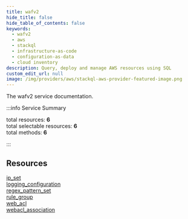 ```yaml
---
title: wafv2
hide_title: false
hide_table_of_contents: false
keywords:
  - wafv2
  - aws
  - stackql
  - infrastructure-as-code
  - configuration-as-data
  - cloud inventory
description: Query, deploy and manage AWS resources using SQL
custom_edit_url: null
image: /img/providers/aws/stackql-aws-provider-featured-image.png
---
```


The wafv2 service documentation.

:::info Service Summary

<div class="row">
<div class="providerDocColumn">
<span>total resources:&nbsp;<b>6</b></span><br />
<span>total selectable resources:&nbsp;<b>6</b></span><br />
<span>total methods:&nbsp;<b>6</b></span><br />
</div>
</div>

:::

## Resources
<div class="row">
<div class="providerDocColumn">
<a href="/providers/aws/wafv2/ip_set/">ip_set</a><br />
<a href="/providers/aws/wafv2/logging_configuration/">logging_configuration</a><br />
<a href="/providers/aws/wafv2/regex_pattern_set/">regex_pattern_set</a>
</div>
<div class="providerDocColumn">
<a href="/providers/aws/wafv2/rule_group/">rule_group</a><br />
<a href="/providers/aws/wafv2/web_acl/">web_acl</a><br />
<a href="/providers/aws/wafv2/webacl_association/">webacl_association</a>
</div>
</div>